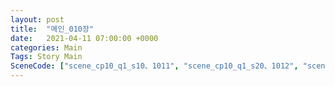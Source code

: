 ```yaml
---
layout: post
title:  "메인_010장"
date:   2021-04-11 07:00:00 +0000
categories: Main
Tags: Story Main
SceneCode: ["scene_cp10_q1_s10、1011", "scene_cp10_q1_s20、1012", "scene_cp10_q2_s10、1021", "scene_cp10_q2_s20、1022", "scene_cp10_q3_s10、1031", "scene_cp10_q3_s20、1032", "scene_cp10_q4_s10、1041", "scene_cp10_q4_s20、1042", "scene_cp10_q4_s30、1043"]
---
```

